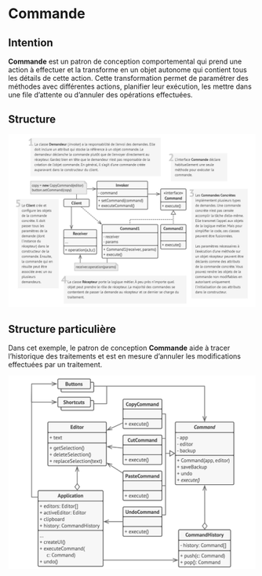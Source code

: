 # Commande

## Intention

**Commande** est un patron de conception comportemental qui prend une action à effectuer et la transforme en un objet
autonome qui contient tous les détails de cette action. Cette transformation permet de paramétrer des méthodes avec
différentes actions, planifier leur exécution, les mettre dans une file d’attente ou d’annuler des opérations
effectuées.

## Structure

![Graph](Graph.png)

## Structure particulière

Dans cet exemple, le patron de conception **Commande** aide à tracer l’historique des traitements et est en mesure
d’annuler les modifications effectuées par un traitement.

![Graph2](Graph2.png)